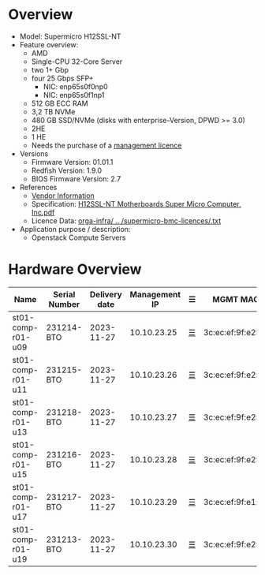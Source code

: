 
# Overview

* Model: Supermicro H12SSL-NT
* Feature overview:
  * AMD
  * Single-CPU 32-Core Server
  * two 1+ Gbp
  * four 25 Gbps SFP+
    * NIC: enp65s0f0np0 
    * NIC: enp65s0f1np1
  * 512 GB ECC RAM
  * 3,2 TB NVMe
  * 480 GB SSD/NVMe (disks with enterprise-Version, DPWD >= 3.0)
  * 2HE
  * 1 HE
  * Needs the purchase of a [management licence](https://store.supermicro.com/out-of-band-sft-oob-lic.html?utm=newsm)
* Versions
  * Firmware Version: 01.01.1
  * Redfish Version:  1.9.0
  * BIOS Firmware Version: 2.7
* References
  * [Vendor Information](https://www.supermicro.com/en/products/motherboard/H12SSL-NT)
  * Specification: [H12SSL-NT Motherboards Super Micro Computer, Inc.pdf](https://github.com/SCS-Private/orga-infra/blob/main/scs-system-landscape/spec_sheets/servers//H12SSL-NT_Motherboards_Super_Micro_Computer_Inc.pdf)
  * Licence Data: [orga-infra/ .. /supermicro-bmc-licences/<mac-adress>.txt](https://github.com/SCS-Private/orga-infra/tree/main/scs-system-landscape/supermicro-bmc-licences/)
* Application purpose / description:
  * Openstack Compute Servers

# Hardware Overview

| Name                      | Serial Number   | Delivery date | Management IP  | ☰                        | MGMT MAC           | ASN        | Node IPv4   | Node IPv6                    | Comments                        |
|---------------------------|-----------------|---------------|----------------|--------------------------|--------------------|------------|-------------|------------------------------|---------------------------------|
| st01-comp-r01-u09         | 231214-BTO      | 2023-11-27    | 10.10.23.25    | [☰](https://10.10.23.25) | 3c:ec:ef:9f:e2:40  | 4210021025 | 10.10.21.25 | fd0c:cc24:75a0:1:10:10:21:25 |                                 |
| st01-comp-r01-u11         | 231215-BTO      | 2023-11-27    | 10.10.23.26    | [☰](https://10.10.23.26) | 3c:ec:ef:9f:e2:4e  | 4210021026 | 10.10.21.26 | fd0c:cc24:75a0:1:10:10:21:26 |                                 |
| st01-comp-r01-u13         | 231218-BTO      | 2023-11-27    | 10.10.23.27    | [☰](https://10.10.23.27) | 3c:ec:ef:9f:e2:2f  | 4210021027 | 10.10.21.27 | fd0c:cc24:75a0:1:10:10:21:27 |                                 |
| st01-comp-r01-u15         | 231216-BTO      | 2023-11-27    | 10.10.23.28    | [☰](https://10.10.23.28) | 3c:ec:ef:9f:e2:0c  | 4210021028 | 10.10.21.28 | fd0c:cc24:75a0:1:10:10:21:28 |                                 |
| st01-comp-r01-u17         | 231217-BTO      | 2023-11-27    | 10.10.23.29    | [☰](https://10.10.23.29) | 3c:ec:ef:9f:e1:d1  | 4210021029 | 10.10.21.29 | fd0c:cc24:75a0:1:10:10:21:29 |                                 |
| st01-comp-r01-u19         | 231213-BTO      | 2023-11-27    | 10.10.23.30    | [☰](https://10.10.23.30) | 3c:ec:ef:9f:e2:6b  | 4210021030 | 10.10.21.30 | fd0c:cc24:75a0:1:10:10:21:30 |                                 |
